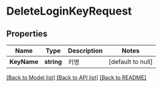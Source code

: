 # DeleteLoginKeyRequest

## Properties
Name | Type | Description | Notes
------------ | ------------- | ------------- | -------------
**KeyName** | **string** | 키명 | [default to null]

[[Back to Model list]](../README.md#documentation-for-models) [[Back to API list]](../README.md#documentation-for-api-endpoints) [[Back to README]](../README.md)


